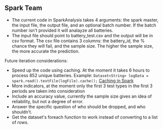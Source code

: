 ## Spark Team
* The current code in SparkAnalysis takes 4 arguments:
  the spark master, the input file, the output file, and an optional
  batch number. If the batch number isn't provided it will analayze all batteries.
* The input file should point to battery_test.csv and the output will be in csv
  format. The csv file contains 3 columns: the battery_id, the %
  chance they will fail, and the sample size. The higher the sample
  size, the more accurate the prediction.

Future iteration considerations:
- Speed up the code using caching. At the moment it takes 6 hours to process 852 unique 
batteries. Example: `Dataset<String> logData = spark.read().textFile(logFile).cache();` [Caching in Spark](https://spark.apache.org/docs/latest/quick-start.html#caching)
- More indicators, at the moment only the first 3 test types in the first 3
periods are taken into consideration
- Include an accuracy value, currently the sample size gives an idea of reliability, but not a degree of error.
- Answer the specific question of who should be dropped, and who shouldn't.
- Get the dataset's foreach function to work instead of converting to a list
of rows.

